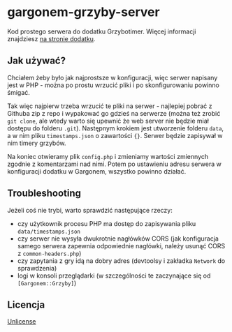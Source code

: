 # gargonem-grzyby-server

Kod prostego serwera do dodatku Grzybotimer. Więcej informacji znajdziesz [na stronie dodatku](https://gargonem.margoworld.pl/dodatki/grzybotimer).

## Jak używać?

Chciałem żeby było jak najprostsze w konfiguracji, więc serwer napisany jest w PHP - można po prostu wrzucić pliki i po skonfigurowaniu powinno śmigać.

Tak więc najpierw trzeba wrzucić te pliki na serwer - najlepiej pobrać z Githuba zip z repo i wypakować go gdzieś na serwerze (można też zrobić `git clone`, ale wtedy warto się upewnić że web server nie będzie miał dostępu do folderu `.git`). Następnym krokiem jest utworzenie folderu `data`, a w nim pliku `timestamps.json` o zawartości `{}`. Serwer będzie zapisywał w nim timery grzybów.

Na koniec otwieramy plik `config.php` i zmieniamy wartości zmiennych zgodnie z komentarzami nad nimi. Potem po ustawieniu adresu serwera w konfiguracji dodatku w Gargonem, wszystko powinno działać.

## Troubleshooting

Jeżeli coś nie trybi, warto sprawdzić następujące rzeczy:

- czy użytkownik procesu PHP ma dostęp do zapisywania pliku `data/timestamps.json`
- czy serwer nie wysyła dwukrotnie nagłówków CORS (jak konfiguracja samego serwera zapewnia odpowiednie nagłówki, należy usunąć CORS z `common-headers.php`)
- czy zapytania z gry idą na dobry adres (devtoolsy i zakładka `Network` do sprawdzenia)
- logi w konsoli przeglądarki (w szczególności te zaczynające się od `[Gargonem::Grzyby]`)


## Licencja

[Unlicense](LICENSE)